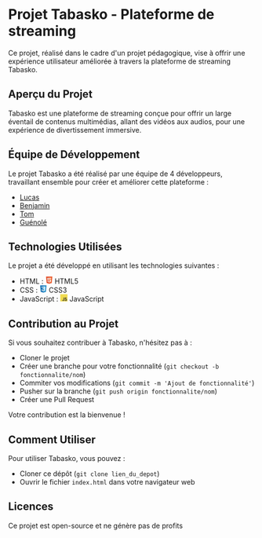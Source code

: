# Projet Tabasko - Plateforme de streaming

Ce projet, réalisé dans le cadre d'un projet pédagogique, vise à offrir une expérience utilisateur améliorée à travers la plateforme de streaming Tabasko.

## Aperçu du Projet

Tabasko est une plateforme de streaming conçue pour offrir un large éventail de contenus multimédias, allant des vidéos aux audios, pour une expérience de divertissement immersive.

## Équipe de Développement

Le projet Tabasko a été réalisé par une équipe de 4 développeurs, travaillant ensemble pour créer et améliorer cette plateforme :

- [Lucas](https://github.com/LucasOtw)
- [Benjamin](https://github.com/SnoozyUWU)
- [Tom](https://github.com/awkaze)
- [Guénolé](https://github.com/Serraph54i)

## Technologies Utilisées

Le projet a été développé en utilisant les technologies suivantes :
- HTML : <img src="https://raw.githubusercontent.com/devicons/devicon/master/icons/html5/html5-original.svg" alt="HTML5" width="15" height="15"/> HTML5
- CSS : <img src="https://raw.githubusercontent.com/devicons/devicon/master/icons/css3/css3-original.svg" alt="CSS3" width="15" height="15"/> CSS3
- JavaScript : <img src="https://raw.githubusercontent.com/devicons/devicon/master/icons/javascript/javascript-original.svg" alt="JavaScript" width="15" height="15"/> JavaScript




## Contribution au Projet

Si vous souhaitez contribuer à Tabasko, n'hésitez pas à :
- Cloner le projet
- Créer une branche pour votre fonctionnalité (`git checkout -b fonctionnalite/nom`)
- Commiter vos modifications (`git commit -m 'Ajout de fonctionnalité'`)
- Pusher sur la branche (`git push origin fonctionnalite/nom`)
- Créer une Pull Request

Votre contribution est la bienvenue !

## Comment Utiliser

Pour utiliser Tabasko, vous pouvez :
- Cloner ce dépôt (`git clone lien_du_depot`)
- Ouvrir le fichier `index.html` dans votre navigateur web

## Licences

Ce projet est open-source et ne génère pas de profits
